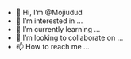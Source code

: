 - 👋 Hi, I’m @Mojiudud
- 👀 I’m interested in ...
- 🌱 I’m currently learning ...
- 💞️ I’m looking to collaborate on ...
- 📫 How to reach me ...

<!---
Mojiudud/Mojiudud is a ✨ special ✨ repository because its `README.md` (this file) appears on your GitHub profile.
You can click the Preview link to take a look at your changes.
--->
